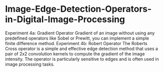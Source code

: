 # Image-Edge-Detection-Operators-in-Digital-Image-Processing
Experiment 4a: Gradient Operator
  Gradient of an image without using any predefined operators like Sobel or Prewitt, you can implement a simple finite difference method.
Experiment 4b: Robert Operator
  The Roberts Cross operator is a simple and effective edge detection method that uses a pair of 2x2 convolution kernels to compute the gradient of the image intensity. The operator is particularly   sensitive to edges and is often used in image processing tasks.
